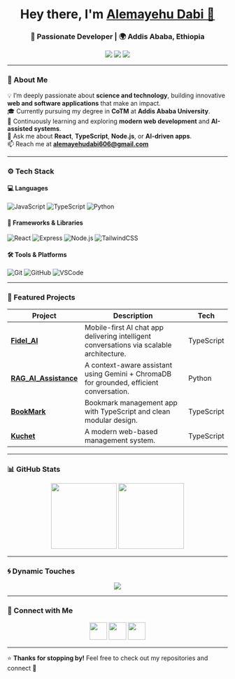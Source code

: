 <!-- ✨ README designed & polished by GPT-5 for Alemayehu Dabi -->

<h1 align="center">Hey there, I'm <a href="https://alemayehudabi.vercel.app" target="_blank">Alemayehu Dabi 👋</a></h1>

<h3 align="center">🚀 Passionate Developer | 🌍 Addis Ababa, Ethiopia</h3>

<p align="center">
  <a href="mailto:alemayehudabi606@gmail.com"><img src="https://img.shields.io/badge/Email-Contact-informational?style=flat&logo=gmail&logoColor=white&color=red" /></a>
  <a href="https://www.linkedin.com/in/alemayehu-dabi-79b5212a1/"><img src="https://img.shields.io/badge/LinkedIn-Connect-blue?style=flat&logo=linkedin" /></a>
  <a href="https://alemayehudabi1214.vercel.app/"><img src="https://img.shields.io/badge/Portfolio-Visit-green?style=flat&logo=vercel" /></a>
</p>

---

### 🧠 About Me  

💡 I’m deeply passionate about **science and technology**, building innovative **web and software applications** that make an impact.  
🎓 Currently pursuing my degree in **CoTM** at **Addis Ababa University**.  
🌱 Continuously learning and exploring **modern web development** and **AI-assisted systems**.  
💬 Ask me about **React**, **TypeScript**, **Node.js**, or **AI-driven apps**.  
📫 Reach me at **[alemayehudabi606@gmail.com](mailto:alemayehudabi606@gmail.com)**  

---

### ⚙️ Tech Stack  

#### 💻 Languages  
![JavaScript](https://img.shields.io/badge/JavaScript-F7DF1E?style=flat-square&logo=javascript&logoColor=black)
![TypeScript](https://img.shields.io/badge/TypeScript-3178C6?style=flat-square&logo=typescript&logoColor=white)
![Python](https://img.shields.io/badge/Python-3776AB?style=flat-square&logo=python&logoColor=white)

#### 🧩 Frameworks & Libraries  
![React](https://img.shields.io/badge/React-61DAFB?style=flat-square&logo=react&logoColor=black)
![Express](https://img.shields.io/badge/Express-000000?style=flat-square&logo=express&logoColor=white)
![Node.js](https://img.shields.io/badge/Node.js-339933?style=flat-square&logo=node.js&logoColor=white)
![TailwindCSS](https://img.shields.io/badge/Tailwind_CSS-38B2AC?style=flat-square&logo=tailwind-css&logoColor=white)

#### 🛠 Tools & Platforms  
![Git](https://img.shields.io/badge/Git-F05032?style=flat-square&logo=git&logoColor=white)
![GitHub](https://img.shields.io/badge/GitHub-181717?style=flat-square&logo=github&logoColor=white)
![VSCode](https://img.shields.io/badge/VS_Code-0078D4?style=flat-square&logo=visual-studio-code&logoColor=white)

---

### 🚀 Featured Projects  

| Project | Description | Tech |
|----------|--------------|------|
| [**Fidel_AI**](https://github.com/BemnetMussa/Fidel_AI) | Mobile-first AI chat app delivering intelligent conversations via scalable architecture. | TypeScript |
| [**RAG_AI_Assistance**](https://github.com/AlemayehuDabi/RAG_AI_Assistance) | A context-aware assistant using Gemini + ChromaDB for grounded, efficient conversation. | Python |
| [**BookMark**](https://github.com/AlemayehuDabi/BookMark) | Bookmark management app with TypeScript and clean modular design. | TypeScript |
| [**Kuchet**](https://github.com/AlemayehuDabi/Kuchet) | A modern web-based management system. | TypeScript |

---

### 📊 GitHub Stats  

<p align="center">
  <!-- <img src="https://github-readme-stats.vercel.app/api?username=AlemayehuDabi&show_icons=true&theme=tokyonight&hide_border=true" height="150" /> -->
  <img src="https://github-readme-streak-stats.herokuapp.com?user=AlemayehuDabi&theme=tokyonight&hide_border=true" height="150" />
  <img src="https://github-readme-stats.vercel.app/api/top-langs/?username=AlemayehuDabi&layout=compact&theme=tokyonight&hide_border=true" height="150" />
</p>


---

### 🌀 Dynamic Touches  

<p align="center">
  <img src="https://readme-typing-svg.herokuapp.com?font=Fira+Code&weight=500&size=22&pause=1000&color=00BFFF&center=true&vCenter=true&width=500&lines=Full+Stack+Developer;AI+and+Software+Enthusiast;Always+Learning+New+Things;Building+Cool+Stuff+with+TypeScript+💻" />
</p>

---

### 🤝 Connect with Me  

<p align="center">
  <a href="mailto:alemayehudabi606@gmail.com"><img src="https://img.icons8.com/fluency/48/gmail-new.png" width="40"/></a>
  <a href="https://www.linkedin.com/in/alemayehu-dabi-79b5212a1/"><img src="https://img.icons8.com/fluency/48/linkedin.png" width="40"/></a>
  <a href="https://alemayehudabi.vercel.app/"><img src="https://img.icons8.com/fluency/48/domain.png" width="40"/></a>
</p>

---

⭐ **Thanks for stopping by!** Feel free to check out my repositories and connect 🚀  
